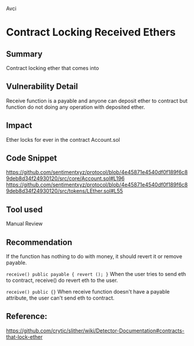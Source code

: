 Avci
#  Contract Locking Received Ethers 

## Summary
Contract locking ether that comes into 

## Vulnerability Detail
Receive function is a payable and anyone can deposit ether to contract but function do not doing any operation with deposited ether. 


## Impact
Ether locks for ever in the contract Account.sol

## Code Snippet
https://github.com/sentimentxyz/protocol/blob/4e45871e4540df0f189f6c89deb8d34f24930120/src/core/Account.sol#L196
https://github.com/sentimentxyz/protocol/blob/4e45871e4540df0f189f6c89deb8d34f24930120/src/tokens/LEther.sol#L55


## Tool used

Manual Review

## Recommendation
If the function has nothing to do with money, it should revert it or remove payable.

```receive() public payable { revert (); }```
When the user tries to send eth to contract, receive() do revert eth to the user.

```receive() public {}```
When receive function doesn't have a payable attribute, the user can't send eth to contract.


## Reference:
https://github.com/crytic/slither/wiki/Detector-Documentation#contracts-that-lock-ether

